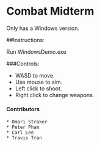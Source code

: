 # Combat Midterm
Only has a Windows version.

##Instructions:

Run WindowsDemo.exe

###Controls:
* WASD to move. 
* Use mouse to aim.
* Left click to shoot.
* Right click to change weapons.

#### Contributors
	* Omari Straker
	* Peter Pham
	* Carl Lee
	* Travis Tran